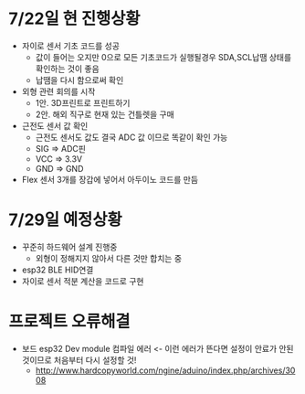 # 7/22일 현 진행상황
- 자이로 센서 기초 코드를 성공
  - 값이 들어는 오지만 0으로 모든 기초코드가 실행될경우 SDA,SCL납땜 상태를 확인하는 것이 좋음
  - 납땜을 다시 함으로써 확인
- 외형 관련 회의를 시작
  - 1안. 3D프린트로 프린트하기
  - 2안. 해외 직구로 현재 있는 건틀렛을 구매
- 근전도 센서 값 확인
  - 근전도 센서도 값도 결국 ADC 값 이므로 똑같이 확인 가능
  - SIG => ADC핀
  - VCC => 3.3V
  - GND => GND
- Flex 센서 3개를 장갑에 넣어서 아두이노 코드를 만듬

# 7/29일 예정상황
- 꾸준히 하드웨어 설계 진행중
  - 외형이 정해지지 않아서 다른 것만 합치는 중
- esp32 BLE HID연결
- 자이로 센서 적분 계산을 코드로 구현


# 프로젝트 오류해결
- 보드 esp32 Dev module 컴파일 에러 <- 이런 에러가 뜬다면 설정이 안료가 안된 것이므로 처음부터 다시 설정할 것!
  - http://www.hardcopyworld.com/ngine/aduino/index.php/archives/3008